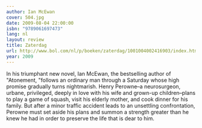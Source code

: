 ```yaml
---
author: Ian McEwan
cover: 504.jpg
date: 2009-08-04 22:00:00
isbn: "9789061697473"
lang: nl
layout: review
title: Zaterdag
url: http://www.bol.com/nl/p/boeken/zaterdag/1001004002416903/index.html
year: 2009
---
```


In his triumphant new novel, Ian McEwan, the bestselling author of "Atonement, "follows an ordinary man through a Saturday whose high promise gradually turns nightmarish. Henry Perowne–a neurosurgeon, urbane, privileged, deeply in love with his wife and grown-up children–plans to play a game of squash, visit his elderly mother, and cook dinner for his family. But after a minor traffic accident leads to an unsettling confrontation, Perowne must set aside his plans and summon a strength greater than he knew he had in order to preserve the life that is dear to him.
